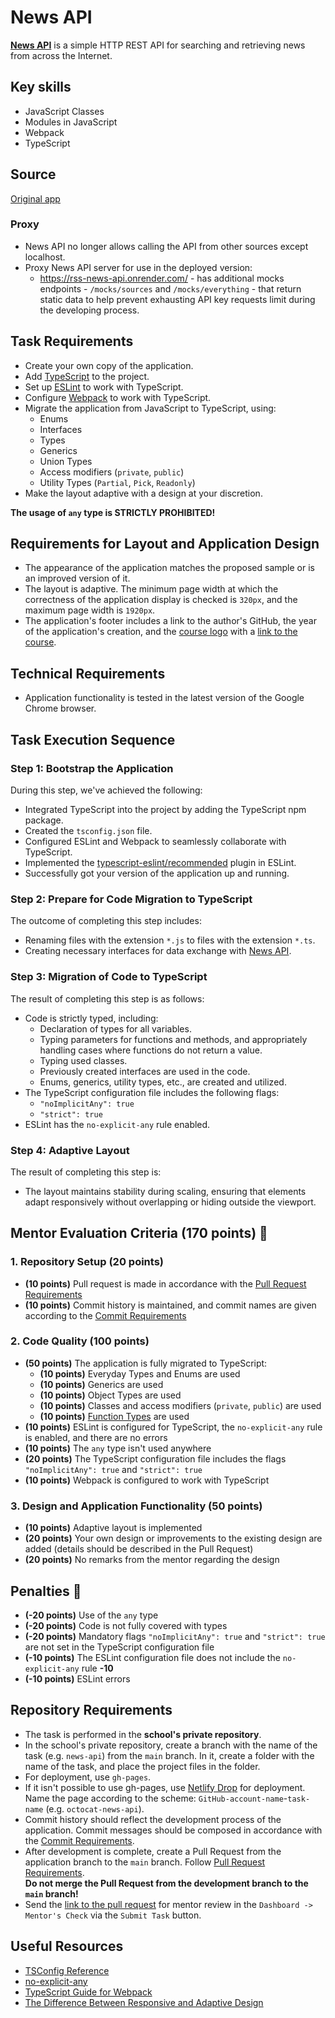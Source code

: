 # News API

**[News API](https://newsapi.org/)** is a simple HTTP REST API for searching and retrieving news from across the Internet.

## Key skills

- JavaScript Classes
- Modules in JavaScript
- Webpack
- TypeScript

## Source

[Original app](https://github.com/rolling-scopes-school/news-JS/)

### Proxy

- News API no longer allows calling the API from other sources except localhost.
- Proxy News API server for use in the deployed version:
    - https://rss-news-api.onrender.com/ - has additional mocks endpoints - `/mocks/sources` and `/mocks/everything` - that return static data to help prevent exhausting API key requests limit during the developing process.

## Task Requirements

- Create your own copy of the application.
- Add [TypeScript](https://www.typescriptlang.org/) to the project.
- Set up [ESLint](https://eslint.org/) to work with TypeScript.
- Configure [Webpack](https://webpack.js.org/) to work with TypeScript.
- Migrate the application from JavaScript to TypeScript, using:
    - Enums
    - Interfaces
    - Types
    - Generics
    - Union Types
    - Access modifiers (`private`, `public`)
    - Utility Types (`Partial`, `Pick`, `Readonly`)
- Make the layout adaptive with a design at your discretion.

**The usage of `any` type is STRICTLY PROHIBITED!**

## Requirements for Layout and Application Design

- The appearance of the application matches the proposed sample or is an improved version of it.
- The layout is adaptive. The minimum page width at which the correctness of the application display is checked is `320px`, and the maximum page width is `1920px`.
- The application's footer includes a link to the author's GitHub, the year of the application's creation, and the [course logo](https://rs.school/images/rs_school_js.svg) with a [link to the course](https://rs.school/js/).

## Technical Requirements

- Application functionality is tested in the latest version of the Google Chrome browser.

## Task Execution Sequence

### Step 1: Bootstrap the Application

During this step, we've achieved the following:

- Integrated TypeScript into the project by adding the TypeScript npm package.
- Created the `tsconfig.json` file.
- Configured ESLint and Webpack to seamlessly collaborate with TypeScript.
- Implemented the [typescript-eslint/recommended](https://www.npmjs.com/package/@typescript-eslint/eslint-plugin) plugin in ESLint.
- Successfully got your version of the application up and running.

### Step 2: Prepare for Code Migration to TypeScript

The outcome of completing this step includes:

- Renaming files with the extension `*.js` to files with the extension `*.ts`.
- Creating necessary interfaces for data exchange with [News API](https://newsapi.org/).

### Step 3: Migration of Code to TypeScript

The result of completing this step is as follows:

- Code is strictly typed, including:
    - Declaration of types for all variables.
    - Typing parameters for functions and methods, and appropriately handling cases where functions do not return a value.
    - Typing used classes.
    - Previously created interfaces are used in the code.
    - Enums, generics, utility types, etc., are created and utilized.
- The TypeScript configuration file includes the following flags:
    - `"noImplicitAny": true`
    - `"strict": true`
- ESLint has the `no-explicit-any` rule enabled.

### Step 4: Adaptive Layout

The result of completing this step is:

- The layout maintains stability during scaling, ensuring that elements adapt responsively without overlapping or hiding outside the viewport.

## Mentor Evaluation Criteria (170 points) 🎯

### 1. Repository Setup (20 points)

- **(10 points)** Pull request is made in accordance with the [Pull Request Requirements](https://docs.rs.school/#/en/pull-request-review-process?id=pull-request-requirements-pr)
- **(10 points)** Commit history is maintained, and commit names are given according to the [Commit Requirements](https://docs.rs.school/#/en/git-convention)

### 2. Code Quality (100 points)

- **(50 points)** The application is fully migrated to TypeScript:
    - **(10 points)** Everyday Types and Enums are used
    - **(10 points)** Generics are used
    - **(10 points)** Object Types are used
    - **(10 points)** Classes and access modifiers (`private`, `public`) are used
    - **(10 points)** [Function Types](https://www.typescriptlang.org/docs/handbook/2/functions.html) are used
- **(10 points)** ESLint is configured for TypeScript, the `no-explicit-any` rule is enabled, and there are no errors
- **(10 points)** The `any` type isn't used anywhere
- **(20 points)** The TypeScript configuration file includes the flags `"noImplicitAny": true` and `"strict": true`
- **(10 points)** Webpack is configured to work with TypeScript

### 3. Design and Application Functionality (50 points)

- **(10 points)** Adaptive layout is implemented
- **(20 points)** Your own design or improvements to the existing design are added (details should be described in the Pull Request)
- **(20 points)** No remarks from the mentor regarding the design

## Penalties 🚓

- **(-20 points)** Use of the `any` type
- **(-20 points)** Code is not fully covered with types
- **(-20 points)** Mandatory flags `"noImplicitAny": true` and `"strict": true` are not set in the TypeScript configuration file
- **(-10 points)** The ESLint configuration file does not include the `no-explicit-any` rule **-10**
- **(-10 points)** ESLint errors

## Repository Requirements

- The task is performed in the **school's private repository**.
- In the school's private repository, create a branch with the name of the task (e.g. `news-api`) from the `main` branch. In it, create a folder with the name of the task, and place the project files in the folder.
- For deployment, use `gh-pages`.
- If it isn't possible to use gh-pages, use [Netlify Drop](https://app.netlify.com/drop) for deployment.  
  Name the page according to the scheme: `GitHub-account-name`-`task-name` (e.g. `octocat-news-api`).
- Commit history should reflect the development process of the application. Commit messages should be composed in accordance with the [Commit Requirements](https://docs.rs.school/#/en/git-convention).
- After development is complete, create a Pull Request from the application branch to the `main` branch. Follow [Pull Request Requirements](https://docs.rs.school/#/en/pull-request-review-process?id=pull-request-requirements-pr).  
  **Do not merge the Pull Request from the development branch to the `main` branch!**
- Send the <u>link to the pull request</u> for mentor review in the `Dashboard -> Mentor's Check` via the `Submit Task` button.

## Useful Resources

- [TSConfig Reference](https://www.typescriptlang.org/tsconfig)
- [no-explicit-any](https://typescript-eslint.io/rules/no-explicit-any/)
- [TypeScript Guide for Webpack](https://webpack.js.org/guides/typescript/)
- [The Difference Between Responsive and Adaptive Design](https://css-tricks.com/the-difference-between-responsive-and-adaptive-design/)